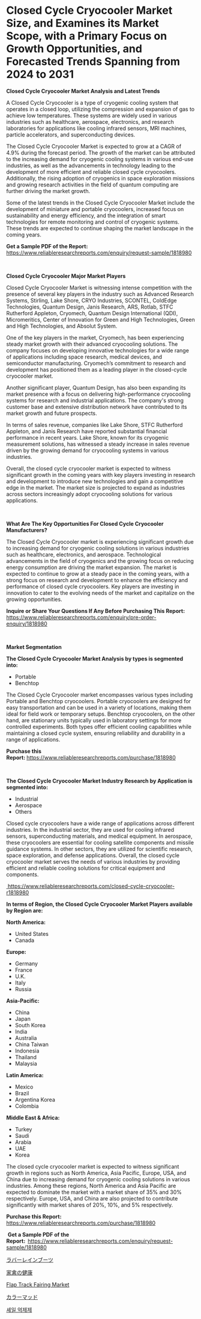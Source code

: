 <p><h1>Closed Cycle Cryocooler Market Size, and Examines its Market Scope, with a Primary Focus on Growth Opportunities, and Forecasted Trends Spanning from 2024 to 2031</h1></p><p><strong>Closed Cycle Cryocooler Market Analysis and Latest Trends</strong></p>
<p><p>A Closed Cycle Cryocooler is a type of cryogenic cooling system that operates in a closed loop, utilizing the compression and expansion of gas to achieve low temperatures. These systems are widely used in various industries such as healthcare, aerospace, electronics, and research laboratories for applications like cooling infrared sensors, MRI machines, particle accelerators, and superconducting devices.</p><p>The Closed Cycle Cryocooler Market is expected to grow at a CAGR of 4.9% during the forecast period. The growth of the market can be attributed to the increasing demand for cryogenic cooling systems in various end-use industries, as well as the advancements in technology leading to the development of more efficient and reliable closed cycle cryocoolers. Additionally, the rising adoption of cryogenics in space exploration missions and growing research activities in the field of quantum computing are further driving the market growth.</p><p>Some of the latest trends in the Closed Cycle Cryocooler Market include the development of miniature and portable cryocoolers, increased focus on sustainability and energy efficiency, and the integration of smart technologies for remote monitoring and control of cryogenic systems. These trends are expected to continue shaping the market landscape in the coming years.</p></p>
<p><strong>Get a Sample PDF of the Report:&nbsp;</strong> <a href="https://www.reliableresearchreports.com/enquiry/request-sample/1818980">https://www.reliableresearchreports.com/enquiry/request-sample/1818980</a></p>
<p>&nbsp;</p>
<p><strong>Closed Cycle Cryocooler Major Market Players</strong></p>
<p><p>Closed Cycle Cryocooler Market is witnessing intense competition with the presence of several key players in the industry such as Advanced Research Systems, Stirling, Lake Shore, CRYO Industries, SCONTEL, ColdEdge Technologies, Quantum Design, Janis Research, ARS, Rotlab, STFC Rutherford Appleton, Cryomech, Quantum Design International (QDI), Micromeritics, Center of Innovation for Green and High Technologies, Green and High Technologies, and Absolut System.</p><p>One of the key players in the market, Cryomech, has been experiencing steady market growth with their advanced cryocooling solutions. The company focuses on developing innovative technologies for a wide range of applications including space research, medical devices, and semiconductor manufacturing. Cryomech’s commitment to research and development has positioned them as a leading player in the closed-cycle cryocooler market.</p><p>Another significant player, Quantum Design, has also been expanding its market presence with a focus on delivering high-performance cryocooling systems for research and industrial applications. The company's strong customer base and extensive distribution network have contributed to its market growth and future prospects.</p><p>In terms of sales revenue, companies like Lake Shore, STFC Rutherford Appleton, and Janis Research have reported substantial financial performance in recent years. Lake Shore, known for its cryogenic measurement solutions, has witnessed a steady increase in sales revenue driven by the growing demand for cryocooling systems in various industries.</p><p>Overall, the closed cycle cryocooler market is expected to witness significant growth in the coming years with key players investing in research and development to introduce new technologies and gain a competitive edge in the market. The market size is projected to expand as industries across sectors increasingly adopt cryocooling solutions for various applications.</p></p>
<p>&nbsp;</p>
<p><strong>What Are The Key Opportunities For Closed Cycle Cryocooler Manufacturers?</strong></p>
<p><p>The Closed Cycle Cryocooler market is experiencing significant growth due to increasing demand for cryogenic cooling solutions in various industries such as healthcare, electronics, and aerospace. Technological advancements in the field of cryogenics and the growing focus on reducing energy consumption are driving the market expansion. The market is expected to continue to grow at a steady pace in the coming years, with a strong focus on research and development to enhance the efficiency and performance of closed cycle cryocoolers. Key players are investing in innovation to cater to the evolving needs of the market and capitalize on the growing opportunities.</p></p>
<p><strong>Inquire or Share Your Questions If Any Before Purchasing This Report:</strong> <a href="https://www.reliableresearchreports.com/enquiry/pre-order-enquiry/1818980">https://www.reliableresearchreports.com/enquiry/pre-order-enquiry/1818980</a></p>
<p>&nbsp;</p>
<p><strong>Market Segmentation</strong></p>
<p><strong>The Closed Cycle Cryocooler Market Analysis by types is segmented into:</strong></p>
<p><ul><li>Portable</li><li>Benchtop</li></ul></p>
<p><p>The Closed Cycle Cryocooler market encompasses various types including Portable and Benchtop cryocoolers. Portable cryocoolers are designed for easy transportation and can be used in a variety of locations, making them ideal for field work or temporary setups. Benchtop cryocoolers, on the other hand, are stationary units typically used in laboratory settings for more controlled experiments. Both types offer efficient cooling capabilities while maintaining a closed cycle system, ensuring reliability and durability in a range of applications.</p></p>
<p><strong>Purchase this Report:&nbsp;</strong><a href="https://www.reliableresearchreports.com/purchase/1818980">https://www.reliableresearchreports.com/purchase/1818980</a></p>
<p>&nbsp;</p>
<p><strong>The Closed Cycle Cryocooler Market Industry Research by Application is segmented into:</strong></p>
<p><ul><li>Industrial</li><li>Aerospace</li><li>Others</li></ul></p>
<p><p>Closed cycle cryocoolers have a wide range of applications across different industries. In the industrial sector, they are used for cooling infrared sensors, superconducting materials, and medical equipment. In aerospace, these cryocoolers are essential for cooling satellite components and missile guidance systems. In other sectors, they are utilized for scientific research, space exploration, and defense applications. Overall, the closed cycle cryocooler market serves the needs of various industries by providing efficient and reliable cooling solutions for critical equipment and components.</p></p>
<p><a href="https://www.reliableresearchreports.com/closed-cycle-cryocooler-r1818980">&nbsp;https://www.reliableresearchreports.com/closed-cycle-cryocooler-r1818980</a></p>
<p><strong>In terms of Region, the Closed Cycle Cryocooler Market Players available by Region are:</strong></p>
<p>
    <p> <strong> North America: </strong>
        <ul>
            <li>United States</li>
            <li>Canada</li>
        </ul>
        </p> 
    <p> <strong> Europe: </strong>
        <ul>
            <li>Germany</li>
            <li>France</li>
            <li>U.K.</li>
            <li>Italy</li>
            <li>Russia</li>
        </ul>
        </p> 
    <p> <strong> Asia-Pacific: </strong>
        <ul>
            <li>China</li>
            <li>Japan</li>
            <li>South Korea</li>
            <li>India</li>
            <li>Australia</li>
            <li>China Taiwan</li>
            <li>Indonesia</li>
            <li>Thailand</li>
            <li>Malaysia</li>
        </ul>
        </p> 
    <p> <strong> Latin America: </strong>
        <ul>
            <li>Mexico</li>
            <li>Brazil</li>
            <li>Argentina Korea</li>
            <li>Colombia</li>
        </ul>
        </p> 
    <p> <strong> Middle East & Africa: </strong>
        <ul>
            <li>Turkey</li>
            <li>Saudi</li>
            <li>Arabia</li>
            <li>UAE</li>
            <li>Korea</li>
        </ul>
    </p>
    </p>
<p><p>The closed cycle cryocooler market is expected to witness significant growth in regions such as North America, Asia Pacific, Europe, USA, and China due to increasing demand for cryogenic cooling solutions in various industries. Among these regions, North America and Asia Pacific are expected to dominate the market with a market share of 35% and 30% respectively. Europe, USA, and China are also projected to contribute significantly with market shares of 20%, 10%, and 5% respectively.</p></p>
<p><strong>Purchase this Report: </strong><a href="https://www.reliableresearchreports.com/purchase/1818980">https://www.reliableresearchreports.com/purchase/1818980</a></p>
<p>&nbsp;<strong>Get a Sample PDF of the Report:&nbsp;&nbsp;</strong><a href="https://www.reliableresearchreports.com/enquiry/request-sample/1818980">https://www.reliableresearchreports.com/enquiry/request-sample/1818980</a></p>
<p><strong></strong></p>
<p><p><a href="https://github.com/zjkmgcs938405/Market-Research-Report-List-1/blob/main/194821939916.md">ラバーレインブーツ</a></p><p><a href="https://medium.com/@addyserr7687/%E5%AE%B6%E7%A6%BD%E5%81%A5%E5%BA%B7%E5%B8%82%E5%9C%BA%E5%88%86%E6%9E%90-%E5%85%A8%E7%90%83%E8%A1%8C%E4%B8%9A%E8%A7%86%E8%A7%92%E5%92%8C%E9%A2%84%E6%B5%8B-2024%E5%B9%B4%E8%87%B32031%E5%B9%B4-f7a79f945d80">家禽の健康</a></p><p><a href="https://github.com/bobicer/Market-Research-Report-List-2/blob/main/flap-track-fairing-market.md">Flap Track Fairing Market</a></p><p><a href="https://medium.com/@addiehirthe05/%E3%82%AB%E3%83%A9%E3%83%BC%E3%83%A0%E3%83%83%E3%83%89%E5%B8%82%E5%A0%B4%E3%81%AE%E8%A6%8F%E6%A8%A1-%E5%B8%82%E5%A0%B4%E3%81%AE%E8%A6%8B%E9%80%9A%E3%81%97%E3%81%A8%E5%B8%82%E5%A0%B4%E4%BA%88%E6%B8%AC-2024%E5%B9%B4%E3%81%8B%E3%82%892031%E5%B9%B4-0783035cc422">カラーマッド</a></p><p><a href="https://medium.com/@daveblock56/%EC%84%B8%EA%B3%84%EC%A0%81-%EC%A0%90%ED%86%A0-%EC%96%B5%EC%A0%9C%EC%A0%9C-%EC%8B%9C%EC%9E%A5-%EC%A0%84%EB%A7%9D-%EC%82%B0%EC%97%85-%EA%B0%9C%EC%9A%94-%EB%B0%8F-%EC%A0%84%EB%A7%9D-2024%EB%85%84%EB%B6%80%ED%84%B0-2031%EB%85%84%EA%B9%8C%EC%A7%80-3442cf516095">셰일 억제제</a></p></p>